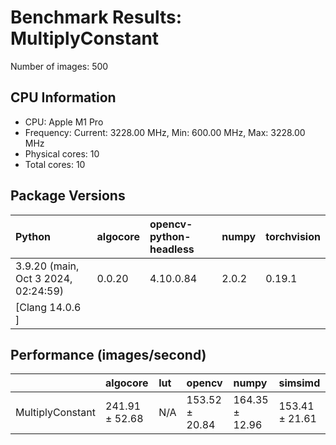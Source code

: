 # Benchmark Results: MultiplyConstant

Number of images: 500

## CPU Information

- CPU: Apple M1 Pro
- Frequency: Current: 3228.00 MHz, Min: 600.00 MHz, Max: 3228.00 MHz
- Physical cores: 10
- Total cores: 10

## Package Versions

| Python                                | algocore   | opencv-python-headless   | numpy   | torchvision   |
|:--------------------------------------|:-----------|:-------------------------|:--------|:--------------|
| 3.9.20 (main, Oct  3 2024, 02:24:59)  | 0.0.20     | 4.10.0.84                | 2.0.2   | 0.19.1        |
| [Clang 14.0.6 ]                       |            |                          |         |               |

## Performance (images/second)

|                  | algocore       | lut   | opencv         | numpy          | simsimd        |
|:-----------------|:---------------|:------|:---------------|:---------------|:---------------|
| MultiplyConstant | 241.91 ± 52.68 | N/A   | 153.52 ± 20.84 | 164.35 ± 12.96 | 153.41 ± 21.61 |
